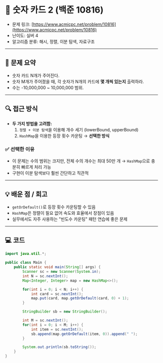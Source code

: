 # 📅 숫자 카드 2 (백준 10816)

<!-- 문제 링크 -->
- 문제 링크: [https://www.acmicpc.net/problem/10816](https://www.acmicpc.net/problem/10816)
- 난이도: 실버 4
- 알고리즘 분류: 해시, 정렬, 이분 탐색, 자료구조

---

## 📌 문제 요약

- 숫자 카드 N개가 주어진다.
- 숫자 M개가 주어졌을 때, 각 숫자가 N개의 카드에 **몇 개씩 있는지** 출력하라.
- 수는 -10,000,000 ~ 10,000,000 범위.

---

## 🔍 접근 방식

- **두 가지 방법을 고려함:**
    1. `정렬 + 이분 탐색`을 이용해 개수 세기 (lowerBound, upperBound)
    2. `HashMap`을 이용한 등장 횟수 카운팅 → **선택한 방식**

### ✅ 선택한 이유
- 이 문제는 수의 범위는 크지만, 전체 수의 개수는 최대 50만 개 → `HashMap`으로 충분히 빠르게 처리 가능
- 구현이 이분 탐색보다 훨씬 간단하고 직관적

---

## 💡 배운 점 / 회고

- `getOrDefault()`로 등장 횟수 카운팅할 수 있음
- `HashMap`은 정렬이 필요 없어 속도와 효율에서 장점이 있음
- 실무에서도 자주 사용하는 "빈도수 카운팅" 패턴 연습에 좋은 문제

---

## 💻 코드

```java
import java.util.*;

public class Main {
    public static void main(String[] args) {
        Scanner sc = new Scanner(System.in);
        int N = sc.nextInt();
        Map<Integer, Integer> map = new HashMap<>();

        for(int i = 0; i < N; i++) {
            int card = sc.nextInt();
            map.put(card, map.getOrDefault(card, 0) + 1);
        }

        StringBuilder sb = new StringBuilder();

        int M = sc.nextInt();
        for(int i = 0; i < M; i++) {
            int item = sc.nextInt();
            sb.append(map.getOrDefault(item, 0)).append(" ");
        }

        System.out.println(sb.toString());
    }
}
